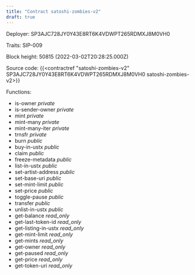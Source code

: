 ```yaml
---
title: "Contract satoshi-zombies-v2"
draft: true
---
```

Deployer: SP3AJC728JY0Y43E8RT6K4VDWPT265RDMXJ8M0VH0

Traits:
SIP-009 



Block height: 50815 (2022-03-02T20:28:25.000Z)

Source code: {{<contractref "satoshi-zombies-v2" SP3AJC728JY0Y43E8RT6K4VDWPT265RDMXJ8M0VH0 satoshi-zombies-v2>}}

Functions:

* is-owner _private_
* is-sender-owner _private_
* mint _private_
* mint-many _private_
* mint-many-iter _private_
* trnsfr _private_
* burn _public_
* buy-in-ustx _public_
* claim _public_
* freeze-metadata _public_
* list-in-ustx _public_
* set-artist-address _public_
* set-base-uri _public_
* set-mint-limit _public_
* set-price _public_
* toggle-pause _public_
* transfer _public_
* unlist-in-ustx _public_
* get-balance _read_only_
* get-last-token-id _read_only_
* get-listing-in-ustx _read_only_
* get-mint-limit _read_only_
* get-mints _read_only_
* get-owner _read_only_
* get-paused _read_only_
* get-price _read_only_
* get-token-uri _read_only_
